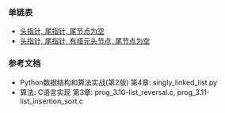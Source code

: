 ### 单链表

- [头指针, 尾指针, 尾节点为空](recipe-01)
- [头指针, 尾指针, 有哑元头节点, 尾节点为空](recipe-02)


### 参考文档

- Python数据结构和算法实战(第2版) 第4章: singly_linked_list.py
- 算法: C语言实现 第3章: prog_3.10-list_reversal.c, prog_3.11-list_insertion_sort.c

